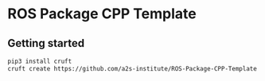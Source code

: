 # ROS Package CPP Template



## Getting started
```bash
pip3 install cruft
cruft create https://github.com/a2s-institute/ROS-Package-CPP-Template
```

